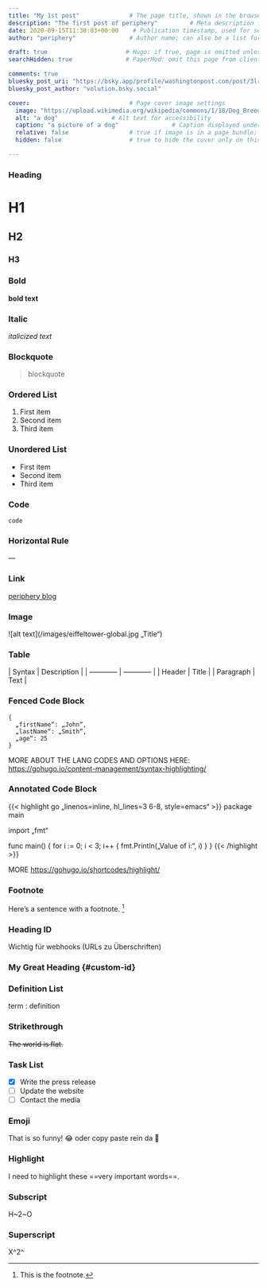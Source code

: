 ```yaml
---
title: "My 1st post"              # The page title, shown in the browser and in listings
description: "The first post of periphery"         # Meta description for SEO and social sharing
date: 2020-09-15T11:30:03+00:00    # Publication timestamp, used for sorting and display
author: "periphery"               # Author name; can also be a list for multiple authors

draft: true                      # Hugo: if true, page is omitted unless built with --buildDrafts
searchHidden: true               # PaperMod: omit this page from client-side search

comments: true
bluesky_post_uri: "https://bsky.app/profile/washingtonpost.com/post/3lrl42ja75k2x"
bluesky_post_author: "volution.bsky.social"

cover:                            # Page cover image settings
  image: "https://upload.wikimedia.org/wikipedia/commons/1/18/Dog_Breeds.jpg"       # Path or URL to the cover image
  alt: "a dog"               # Alt text for accessibility
  caption: "a picture of a dog"               # Caption displayed under the cover
  relative: false                 # true if image is in a page bundle; false for static files
  hidden: false                   # true to hide the cover only on this page

---
```



### Heading

# H1
## H2
### H3

### Bold

**bold text**

### Italic

*italicized text*

### Blockquote

> blockquote

### Ordered List

1. First item
2. Second item
3. Third item

### Unordered List

- First item
- Second item
- Third item

### Code

`code`

### Horizontal Rule

—

### Link

[periphery blog](https://periphery.blog)

### Image

![alt text](/images/eiffeltower-global.jpg „Title“)

### Table

| Syntax | Description |
| ———— | ———— |
| Header | Title |
| Paragraph | Text |

### Fenced Code Block

``` LANG [OPTIONS]
{
  „firstName“: „John“,
  „lastName“: „Smith“,
  „age“: 25
}
```
MORE ABOUT THE LANG CODES AND OPTIONS HERE: https://gohugo.io/content-management/syntax-highlighting/

### Annotated Code Block
{{< highlight go „linenos=inline, hl_lines=3 6-8, style=emacs“ >}}
package main

import „fmt“

func main() {
    for i := 0; i < 3; i++ {
        fmt.Println(„Value of i:“, i)
    }
}
{{< /highlight >}}

MORE https://gohugo.io/shortcodes/highlight/

### Footnote

Here’s a sentence with a footnote. [^1]

[^1]: This is the footnote.

### Heading ID

Wichtig für webhooks (URLs zu Überschriften)

### My Great Heading {#custom-id} 

### Definition List

term
: definition

### Strikethrough

~~The world is flat.~~

### Task List

- [x] Write the press release
- [ ] Update the website
- [ ] Contact the media

### Emoji

That is so funny! :joy: oder copy paste rein da 📯

### Highlight

I need to highlight these ==very important words==.

### Subscript

H~2~O

### Superscript

X^2^
